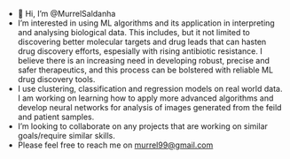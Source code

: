- 👋 Hi, I’m @MurrelSaldanha
- I’m interested in using ML algorithms and its application in interpreting and analysing biological data. This includes, but it not limited to discovering better molecular targets and drug leads that can hasten drug discovery efforts, espesially with rising antibiotic resistance. I believe there is an increasing need in developing robust, precise and safer therapeutics, and this process can be bolstered with reliable ML drug discovery tools.
- I  use clustering, classification and regression models on real world data. I am working on learning how to apply more advanced algorithms and develop neural networks for analysis of images generated from the feild and patient samples.
- I’m looking to collaborate on any projects that are working on similar goals/require similar skills.
- Please feel free to reach me on murrel99@gmail.com

<!---
MurrelSaldanha/MurrelSaldanha is a ✨ special ✨ repository because its `README.md` (this file) appears on your GitHub profile.
You can click the Preview link to take a look at your changes.
--->

